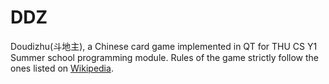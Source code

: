 # DDZ
Doudizhu(斗地主), a Chinese card game implemented in QT for THU CS Y1 Summer school programming module.
Rules of the game strictly follow the ones listed on [Wikipedia](https://en.wikipedia.org/wiki/Dou_dizhu).
